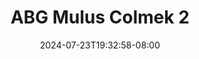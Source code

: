 --- 
title: "ABG Mulus Colmek 2"
description: "video bokep ABG Mulus Colmek 2   full vidio terbaru"
date: 2024-07-23T19:32:58-08:00
file_code: "hx4qpucxld7s"
draft: false
cover: "th4yz0iaxeikcwnw.jpg"
tags: ["ABG", "Mulus", "Colmek", "bokep-indo", "bokep-viral", "bokep-ig"]
length: 752
fld_id: "1398452"
foldername: "ABG mulus full"
categories: ["ABG mulus full"]
views: 56
---